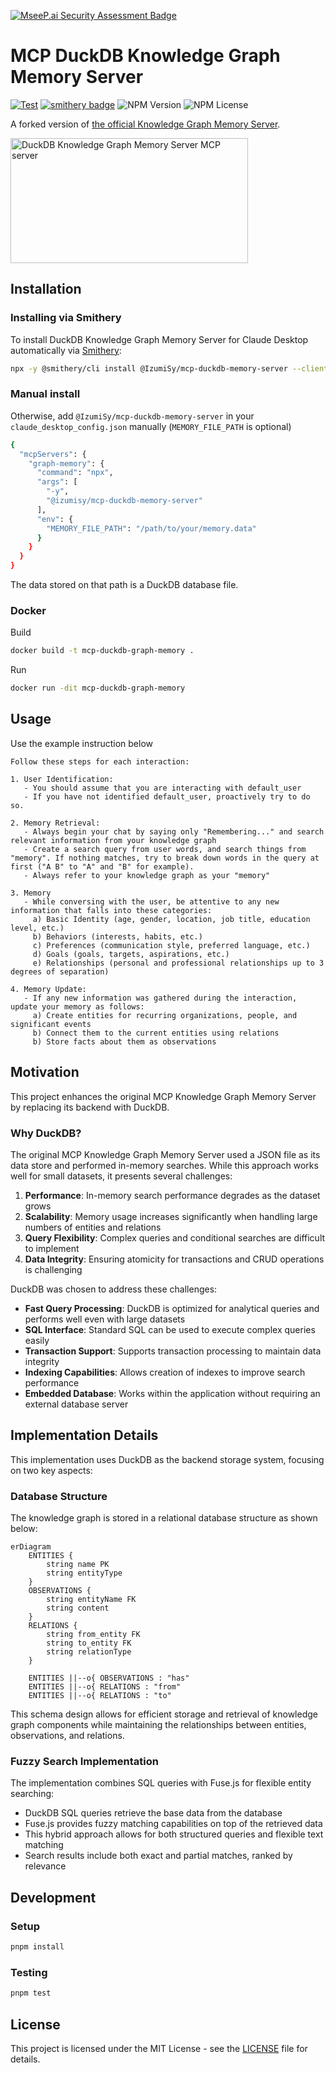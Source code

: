 [![MseeP.ai Security Assessment Badge](https://mseep.net/pr/izumisy-mcp-duckdb-memory-server-badge.png)](https://mseep.ai/app/izumisy-mcp-duckdb-memory-server)

# MCP DuckDB Knowledge Graph Memory Server

[![Test](https://github.com/izumisy/mcp-duckdb-memory-server/actions/workflows/test.yaml/badge.svg?branch=main)](https://github.com/izumisy/mcp-duckdb-memory-server/actions/workflows/test.yaml)
[![smithery badge](https://smithery.ai/badge/@IzumiSy/mcp-duckdb-memory-server)](https://smithery.ai/server/@IzumiSy/mcp-duckdb-memory-server)
![NPM Version](https://img.shields.io/npm/v/%40izumisy%2Fmcp-duckdb-memory-server)
![NPM License](https://img.shields.io/npm/l/%40izumisy%2Fmcp-duckdb-memory-server)

A forked version of [the official Knowledge Graph Memory Server](https://github.com/modelcontextprotocol/servers/tree/main/src/memory).

<a href="https://glama.ai/mcp/servers/4mqwh1toao">
  <img width="380" height="200" src="https://glama.ai/mcp/servers/4mqwh1toao/badge" alt="DuckDB Knowledge Graph Memory Server MCP server" />
</a>

## Installation

### Installing via Smithery

To install DuckDB Knowledge Graph Memory Server for Claude Desktop automatically via [Smithery](https://smithery.ai/server/@IzumiSy/mcp-duckdb-memory-server):

```bash
npx -y @smithery/cli install @IzumiSy/mcp-duckdb-memory-server --client claude
```

### Manual install

Otherwise, add `@IzumiSy/mcp-duckdb-memory-server` in your `claude_desktop_config.json` manually (`MEMORY_FILE_PATH` is optional)

```bash
{
  "mcpServers": {
    "graph-memory": {
      "command": "npx",
      "args": [
        "-y",
        "@izumisy/mcp-duckdb-memory-server"
      ],
      "env": {
        "MEMORY_FILE_PATH": "/path/to/your/memory.data"
      }
    }
  }
}
```

The data stored on that path is a DuckDB database file.

### Docker

Build

```bash
docker build -t mcp-duckdb-graph-memory .
```

Run

```bash
docker run -dit mcp-duckdb-graph-memory
```

## Usage

Use the example instruction below

```
Follow these steps for each interaction:

1. User Identification:
   - You should assume that you are interacting with default_user
   - If you have not identified default_user, proactively try to do so.

2. Memory Retrieval:
   - Always begin your chat by saying only "Remembering..." and search relevant information from your knowledge graph
   - Create a search query from user words, and search things from "memory". If nothing matches, try to break down words in the query at first ("A B" to "A" and "B" for example).
   - Always refer to your knowledge graph as your "memory"

3. Memory
   - While conversing with the user, be attentive to any new information that falls into these categories:
     a) Basic Identity (age, gender, location, job title, education level, etc.)
     b) Behaviors (interests, habits, etc.)
     c) Preferences (communication style, preferred language, etc.)
     d) Goals (goals, targets, aspirations, etc.)
     e) Relationships (personal and professional relationships up to 3 degrees of separation)

4. Memory Update:
   - If any new information was gathered during the interaction, update your memory as follows:
     a) Create entities for recurring organizations, people, and significant events
     b) Connect them to the current entities using relations
     b) Store facts about them as observations
```

## Motivation

This project enhances the original MCP Knowledge Graph Memory Server by replacing its backend with DuckDB.

### Why DuckDB?

The original MCP Knowledge Graph Memory Server used a JSON file as its data store and performed in-memory searches. While this approach works well for small datasets, it presents several challenges:

1. **Performance**: In-memory search performance degrades as the dataset grows
2. **Scalability**: Memory usage increases significantly when handling large numbers of entities and relations
3. **Query Flexibility**: Complex queries and conditional searches are difficult to implement
4. **Data Integrity**: Ensuring atomicity for transactions and CRUD operations is challenging

DuckDB was chosen to address these challenges:

- **Fast Query Processing**: DuckDB is optimized for analytical queries and performs well even with large datasets
- **SQL Interface**: Standard SQL can be used to execute complex queries easily
- **Transaction Support**: Supports transaction processing to maintain data integrity
- **Indexing Capabilities**: Allows creation of indexes to improve search performance
- **Embedded Database**: Works within the application without requiring an external database server

## Implementation Details

This implementation uses DuckDB as the backend storage system, focusing on two key aspects:

### Database Structure

The knowledge graph is stored in a relational database structure as shown below:

```mermaid
erDiagram
    ENTITIES {
        string name PK
        string entityType
    }
    OBSERVATIONS {
        string entityName FK
        string content
    }
    RELATIONS {
        string from_entity FK
        string to_entity FK
        string relationType
    }

    ENTITIES ||--o{ OBSERVATIONS : "has"
    ENTITIES ||--o{ RELATIONS : "from"
    ENTITIES ||--o{ RELATIONS : "to"
```

This schema design allows for efficient storage and retrieval of knowledge graph components while maintaining the relationships between entities, observations, and relations.

### Fuzzy Search Implementation

The implementation combines SQL queries with Fuse.js for flexible entity searching:

- DuckDB SQL queries retrieve the base data from the database
- Fuse.js provides fuzzy matching capabilities on top of the retrieved data
- This hybrid approach allows for both structured queries and flexible text matching
- Search results include both exact and partial matches, ranked by relevance

## Development

### Setup

```bash
pnpm install
```

### Testing

```bash
pnpm test
```

## License

This project is licensed under the MIT License - see the [LICENSE](LICENSE) file for details.
